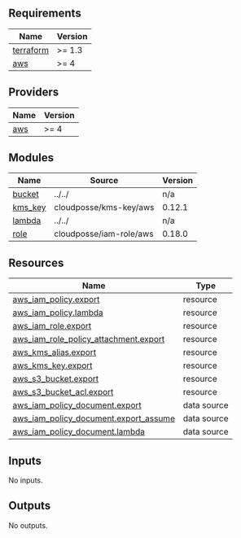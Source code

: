 <!-- BEGIN_TF_DOCS -->
## Requirements

| Name | Version |
|------|---------|
| <a name="requirement_terraform"></a> [terraform](#requirement\_terraform) | >= 1.3 |
| <a name="requirement_aws"></a> [aws](#requirement\_aws) | >= 4 |

## Providers

| Name | Version |
|------|---------|
| <a name="provider_aws"></a> [aws](#provider\_aws) | >= 4 |

## Modules

| Name | Source | Version |
|------|--------|---------|
| <a name="module_bucket"></a> [bucket](#module\_bucket) | ../../ | n/a |
| <a name="module_kms_key"></a> [kms\_key](#module\_kms\_key) | cloudposse/kms-key/aws | 0.12.1 |
| <a name="module_lambda"></a> [lambda](#module\_lambda) | ../../ | n/a |
| <a name="module_role"></a> [role](#module\_role) | cloudposse/iam-role/aws | 0.18.0 |

## Resources

| Name | Type |
|------|------|
| [aws_iam_policy.export](https://registry.terraform.io/providers/hashicorp/aws/latest/docs/resources/iam_policy) | resource |
| [aws_iam_policy.lambda](https://registry.terraform.io/providers/hashicorp/aws/latest/docs/resources/iam_policy) | resource |
| [aws_iam_role.export](https://registry.terraform.io/providers/hashicorp/aws/latest/docs/resources/iam_role) | resource |
| [aws_iam_role_policy_attachment.export](https://registry.terraform.io/providers/hashicorp/aws/latest/docs/resources/iam_role_policy_attachment) | resource |
| [aws_kms_alias.export](https://registry.terraform.io/providers/hashicorp/aws/latest/docs/resources/kms_alias) | resource |
| [aws_kms_key.export](https://registry.terraform.io/providers/hashicorp/aws/latest/docs/resources/kms_key) | resource |
| [aws_s3_bucket.export](https://registry.terraform.io/providers/hashicorp/aws/latest/docs/resources/s3_bucket) | resource |
| [aws_s3_bucket_acl.export](https://registry.terraform.io/providers/hashicorp/aws/latest/docs/resources/s3_bucket_acl) | resource |
| [aws_iam_policy_document.export](https://registry.terraform.io/providers/hashicorp/aws/latest/docs/data-sources/iam_policy_document) | data source |
| [aws_iam_policy_document.export_assume](https://registry.terraform.io/providers/hashicorp/aws/latest/docs/data-sources/iam_policy_document) | data source |
| [aws_iam_policy_document.lambda](https://registry.terraform.io/providers/hashicorp/aws/latest/docs/data-sources/iam_policy_document) | data source |

## Inputs

No inputs.

## Outputs

No outputs.
<!-- END_TF_DOCS -->